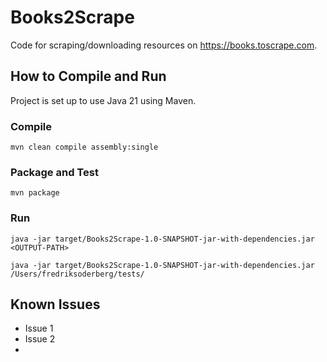 # Books2Scrape

Code for scraping/downloading resources on https://books.toscrape.com.

## How to Compile and Run

Project is set up to use Java 21 using Maven. 

### Compile
`mvn clean compile assembly:single`

### Package and Test

`mvn package`

### Run

`java -jar target/Books2Scrape-1.0-SNAPSHOT-jar-with-dependencies.jar <OUTPUT-PATH>`

`java -jar target/Books2Scrape-1.0-SNAPSHOT-jar-with-dependencies.jar /Users/fredriksoderberg/tests/`

## Known Issues

- Issue 1
- Issue 2
- 


